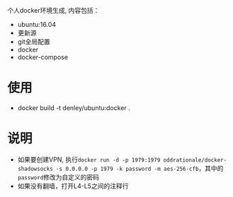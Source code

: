 个人docker环境生成, 内容包括：
* ubuntu:16.04
* 更新源
* git全局配置
* docker
* docker-compose

# 使用
* docker build -t denley/ubuntu:docker .

# 说明
* 如果要创建VPN, 执行`docker run -d -p 1979:1979 oddrationale/docker-shadowsocks -s 0.0.0.0 -p 1979 -k password -m aes-256-cfb`，其中的`password`修改为自定义的密码
* 如果没有翻墙，打开L4-L5之间的注释行